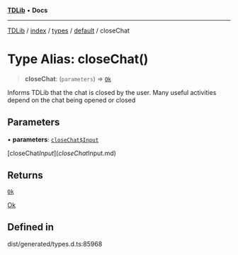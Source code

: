 [**TDLib**](../../../../../../README.md) • **Docs**

***

[TDLib](../../../../../../modules.md) / [index](../../../../../README.md) / [types](../../../README.md) / [default](../README.md) / closeChat

# Type Alias: closeChat()

> **closeChat**: (`parameters`) => [`Ok`](Ok-1.md)

Informs TDLib that the chat is closed by the user. Many useful activities depend on the chat being opened or closed

## Parameters

• **parameters**: [`closeChat$Input`](closeChat$Input.md)

[closeChat$Input](closeChat$Input.md)

## Returns

[`Ok`](Ok-1.md)

[Ok](Ok-1.md)

## Defined in

dist/generated/types.d.ts:85968
